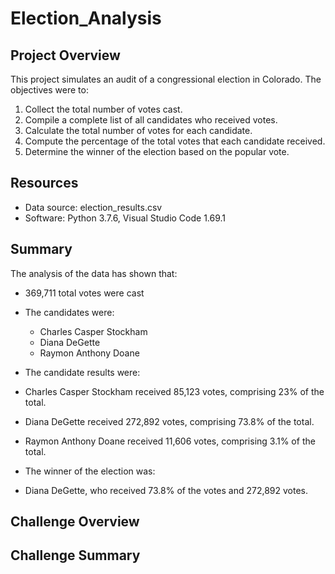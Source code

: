 # Election_Analysis
## Project Overview
This project simulates an audit of a congressional election in Colorado. The objectives were to:

1. Collect the total number of votes cast.
2. Compile a complete list of all candidates who received votes.
3. Calculate the total number of votes for each candidate.
4. Compute the percentage of the total votes that each candidate received.
5. Determine the winner of the election based on the popular vote.

## Resources
- Data source: election_results.csv
- Software: Python 3.7.6, Visual Studio Code 1.69.1

## Summary
The analysis of the data has shown that:
- 369,711 total votes were cast
- The candidates were:
  - Charles Casper Stockham
  - Diana DeGette
  - Raymon Anthony Doane
  
 - The candidate results were:
  - Charles Casper Stockham received 85,123 votes, comprising 23% of the total.
  - Diana DeGette received 272,892 votes, comprising 73.8% of the total.
  - Raymon Anthony Doane received 11,606 votes, comprising 3.1% of the total.
  
 - The winner of the election was:
  - Diana DeGette, who received 73.8% of the votes and 272,892 votes.
  
  ## Challenge Overview
  
  ## Challenge Summary 
